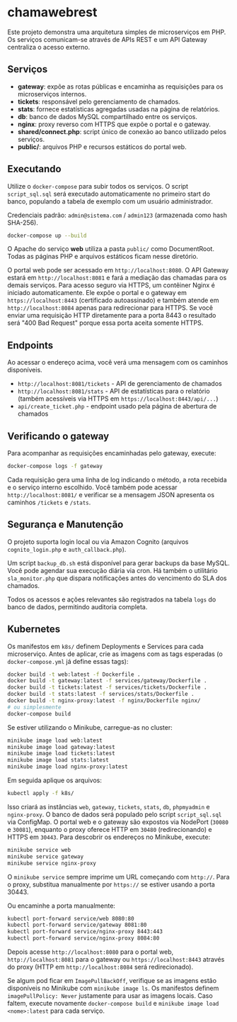 # chamawebrest

Este projeto demonstra uma arquitetura simples de microserviços em PHP. Os serviços comunicam-se através de APIs REST e um API Gateway centraliza o acesso externo.

## Serviços

- **gateway**: expõe as rotas públicas e encaminha as requisições para os microserviços internos.
- **tickets**: responsável pelo gerenciamento de chamados.
- **stats**: fornece estatísticas agregadas usadas na página de relatórios.
- **db**: banco de dados MySQL compartilhado entre os serviços.
- **nginx**: proxy reverso com HTTPS que expõe o portal e o gateway.
- **shared/connect.php**: script único de conexão ao banco utilizado pelos serviços.
- **public/**: arquivos PHP e recursos estáticos do portal web.

## Executando

Utilize o `docker-compose` para subir todos os serviços. O script `script_sql.sql` 
será executado automaticamente no primeiro start do banco, populando a tabela de
exemplo com um usuário administrador.

Credenciais padrão: `admin@sistema.com` / `admin123` (armazenada como hash SHA-256).

```bash
docker-compose up --build
```

O Apache do serviço **web** utiliza a pasta `public/` como DocumentRoot. Todas as páginas PHP e arquivos estáticos ficam nesse diretório.

O portal web pode ser acessado em `http://localhost:8080`.
O API Gateway estará em `http://localhost:8081` e fará a mediação das chamadas para os demais serviços.
Para acesso seguro via HTTPS, um contêiner Nginx é iniciado
automaticamente. Ele expõe o portal e o gateway em `https://localhost:8443`
(certificado autoassinado) e também atende em `http://localhost:8084` apenas
para redirecionar para HTTPS. Se você enviar uma requisição HTTP diretamente
para a porta 8443 o resultado será "400 Bad Request" porque essa porta aceita
somente HTTPS.

## Endpoints

 Ao acessar o endereço acima, você verá uma mensagem com os caminhos disponíveis.

 - `http://localhost:8081/tickets` - API de gerenciamento de chamados
 - `http://localhost:8081/stats` - API de estatísticas para o relatório
   (também acessíveis via HTTPS em `https://localhost:8443/api/...`)
 - `api/create_ticket.php` - endpoint usado pela página de abertura de chamados

## Verificando o gateway

Para acompanhar as requisições encaminhadas pelo gateway, execute:

```bash
docker-compose logs -f gateway
```

Cada requisição gera uma linha de log indicando o método, a rota recebida e o serviço interno escolhido. Você também pode acessar `http://localhost:8081/` e verificar se a mensagem JSON apresenta os caminhos `/tickets` e `/stats`.

## Segurança e Manutenção

O projeto suporta login local ou via Amazon Cognito (arquivos `cognito_login.php` e `auth_callback.php`).

Um script `backup_db.sh` está disponível para gerar backups da base MySQL. Você pode agendar sua execução diária via cron. Há também o utilitário `sla_monitor.php` que dispara notificações antes do vencimento do SLA dos chamados.

Todos os acessos e ações relevantes são registrados na tabela `logs` do banco de dados, permitindo auditoria completa.


## Kubernetes

Os manifestos em `k8s/` definem Deployments e Services para cada microserviço.
Antes de aplicar, crie as imagens com as tags esperadas (o `docker-compose.yml` já define essas tags):

```bash
docker build -t web:latest -f Dockerfile .
docker build -t gateway:latest -f services/gateway/Dockerfile .
docker build -t tickets:latest -f services/tickets/Dockerfile .
docker build -t stats:latest -f services/stats/Dockerfile .
docker build -t nginx-proxy:latest -f nginx/Dockerfile nginx/
# ou simplesmente
docker-compose build
```

Se estiver utilizando o Minikube, carregue-as no cluster:

```bash
minikube image load web:latest
minikube image load gateway:latest
minikube image load tickets:latest
minikube image load stats:latest
minikube image load nginx-proxy:latest
```

Em seguida aplique os arquivos:

```bash
kubectl apply -f k8s/
```

Isso criará as instâncias `web`, `gateway`, `tickets`, `stats`, `db`, `phpmyadmin` e `nginx-proxy`. O banco de dados será populado pelo script `script_sql.sql` via ConfigMap.
O portal web e o gateway são expostos via NodePort (`30080` e `30081`), enquanto o proxy oferece HTTP em `30480` (redirecionando) e HTTPS em `30443`. Para descobrir os endereços no Minikube, execute:

```bash
minikube service web
minikube service gateway
minikube service nginx-proxy
```

O `minikube service` sempre imprime um URL começando com `http://`. Para o proxy,
substitua manualmente por `https://` se estiver usando a porta 30443.

Ou encaminhe a porta manualmente:

```bash
kubectl port-forward service/web 8080:80
kubectl port-forward service/gateway 8081:80
kubectl port-forward service/nginx-proxy 8443:443
kubectl port-forward service/nginx-proxy 8084:80
```
Depois acesse `http://localhost:8080` para o portal web, `http://localhost:8081` para o gateway ou `https://localhost:8443` através do proxy (HTTP em `http://localhost:8084` será redirecionado).

Se algum pod ficar em `ImagePullBackOff`, verifique se as imagens estão disponíveis no Minikube com `minikube image ls`. Os manifestos definem `imagePullPolicy: Never` justamente para usar as imagens locais. Caso faltem, execute novamente `docker-compose build` e `minikube image load <nome>:latest` para cada serviço.

